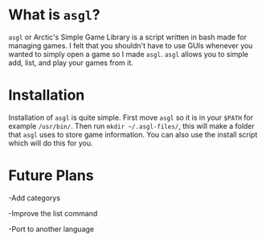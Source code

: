 # What is `asgl`?

`asgl` or Arctic's Simple Game Library is a script written in bash made for managing games.  I felt that you shouldn't have to use GUIs whenever you wanted to simply open a game so I made `asgl`.  `asgl` allows you to simple add, list, and play your games from it.

# Installation
Installation of `asgl` is quite simple.  First move `asgl` so it is in your `$PATH` for example `/usr/bin/`.  Then run `mkdir ~/.asgl-files/`, this will make a folder that `asgl` uses to store game information.  You can also use the install script which will do this for you.

# Future Plans
-Add categorys

-Improve the list command

-Port to another language
